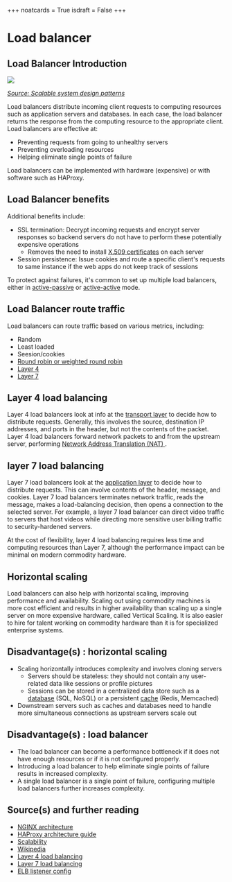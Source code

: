 +++
noatcards = True
isdraft = False
+++

# Load balancer

## Load Balancer Introduction

![](https://camo.githubusercontent.com/21caea3d7f67f451630012f657ae59a56709365c/687474703a2f2f692e696d6775722e636f6d2f6838316e39694b2e706e67) 

_[Source: Scalable system design patterns](http://horicky.blogspot.com/2010/10/scalable-system-design-patterns.html)_

Load balancers distribute incoming client requests to computing resources such as application servers and databases. In each case, the load balancer returns the response from the computing resource to the appropriate client. Load balancers are effective at:

- Preventing requests from going to unhealthy servers
- Preventing overloading resources
- Helping eliminate single points of failure

Load balancers can be implemented with hardware (expensive) or with software such as HAProxy.

## Load Balancer benefits

Additional benefits include:

- SSL termination: Decrypt incoming requests and encrypt server responses so backend servers do not have to perform these potentially expensive operations
    -   Removes the need to install [X.509 certificates](https://en.wikipedia.org/wiki/X.509) on each server
- Session persistence: Issue cookies and route a specific client's requests to same instance if the web apps do not keep track of sessions

To protect against failures, it's common to set up multiple load balancers, either in [active-passive](https://github.com/donnemartin/system-design-primer#active-passive) or [active-active](https://github.com/donnemartin/system-design-primer#active-active) mode.

## Load Balancer route traffic 

Load balancers can route traffic based on various metrics, including:

- Random
- Least loaded
- Seesion/cookies
- [Round robin or weighted round robin](http://g33kinfo.com/info/archives/2657) 
- [Layer 4](https://github.com/donnemartin/system-design-primer#layer-4-load-balancing) 
- [Layer 7](https://github.com/donnemartin/system-design-primer#layer-7-load-balancing) 

## Layer 4 load balancing

Layer 4 load balancers look at info at the [transport layer](https://github.com/donnemartin/system-design-primer#communication)  to decide how to distribute requests. Generally, this involves the source, destination IP addresses, and ports in the header, but not the contents of the packet. Layer 4 load balancers forward network packets to and from the upstream server, performing [Network Address Translation (NAT) ](https://www.nginx.com/resources/glossary/layer-4-load-balancing/) .

## layer 7 load balancing

Layer 7 load balancers look at the [application layer](https://github.com/donnemartin/system-design-primer#communication)  to decide how to distribute requests. This can involve contents of the header, message, and cookies. Layer 7 load balancers terminates network traffic, reads the message, makes a load-balancing decision, then opens a connection to the selected server. For example, a layer 7 load balancer can direct video traffic to servers that host videos while directing more sensitive user billing traffic to security-hardened servers.

At the cost of flexibility, layer 4 load balancing requires less time and computing resources than Layer 7, although the performance impact can be minimal on modern commodity hardware.

## Horizontal scaling

Load balancers can also help with horizontal scaling, improving performance and availability. Scaling out using commodity machines is more cost efficient and results in higher availability than scaling up a single server on more expensive hardware, called Vertical Scaling. It is also easier to hire for talent working on commodity hardware than it is for specialized enterprise systems.

## Disadvantage(s) : horizontal scaling

- Scaling horizontally introduces complexity and involves cloning servers
    * Servers should be stateless: they should not contain any user-related data like sessions or profile pictures
    * Sessions can be stored in a centralized data store such as a [database](https://github.com/donnemartin/system-design-primer#database)  (SQL, NoSQL) or a persistent [cache](https://github.com/donnemartin/system-design-primer#cache)  (Redis, Memcached) 
- Downstream servers such as caches and databases need to handle more simultaneous connections as upstream servers scale out

## Disadvantage(s) : load balancer

- The load balancer can become a performance bottleneck if it does not have enough resources or if it is not configured properly.
- Introducing a load balancer to help eliminate single points of failure results in increased complexity.
- A single load balancer is a single point of failure, configuring multiple load balancers further increases complexity.

## Source(s) and further reading

- [NGINX architecture](https://www.nginx.com/blog/inside-nginx-how-we-designed-for-performance-scale/) 
- [HAProxy architecture guide](http://www.haproxy.org/download/1.2/doc/architecture.txt) 
- [Scalability](http://www.lecloud.net/post/7295452622/scalability-for-dummies-part-1-clones) 
- [Wikipedia](https://en.wikipedia.org/wiki/Load_balancing_(computing))
- [Layer 4 load balancing](https://www.nginx.com/resources/glossary/layer-4-load-balancing/) 
- [Layer 7 load balancing](https://www.nginx.com/resources/glossary/layer-7-load-balancing/) 
- [ELB listener config](http://docs.aws.amazon.com/elasticloadbalancing/latest/classic/elb-listener-config.html) 